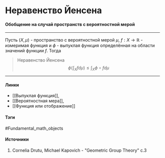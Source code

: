 # Неравенство Йенсена
#### Обобщение на случай пространств с вероятностной мерой
***
Пусть $(X,\mu)$ - пространство с вероятностной мерой $\mu$, $f:X\to\mathbb{R}$ - измеримая функция и $\phi$ - выпуклая функция определённая на области значений функции $f$. Тогда
> Неравенство Йенсена$$\phi\left(\int_{X}fd\mu\right)\le\int_{X}\phi\circ fd\mu$$
***
#### Линки
- [[Выпуклая функция]],
- [[Вероятностная мера]],
- [[Функция или отображение]]
#### Тэги
 #Fundamental_math_objects 
#### Источники
1. Cornelia Drutu, Michael Kapovich - "Geometric Group Theory" c.3